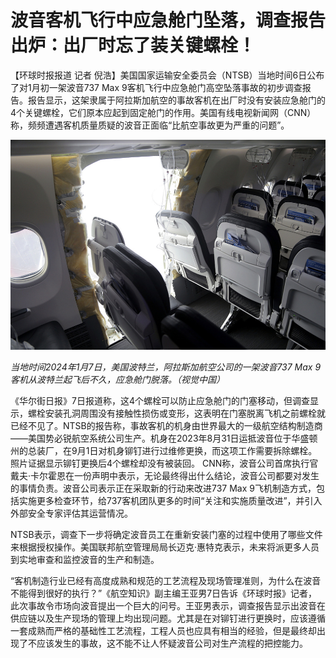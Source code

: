 # 波音客机飞行中应急舱门坠落，调查报告出炉：出厂时忘了装关键螺栓！

【环球时报报道 记者 倪浩】美国国家运输安全委员会（NTSB）当地时间6日公布了对1月初一架波音737 Max
9客机飞行中应急舱门高空坠落事故的初步调查报告。报告显示，这架隶属于阿拉斯加航空的事故客机在出厂时没有安装应急舱门的4个关键螺栓，它们原本应起到固定舱门的作用。美国有线电视新闻网（CNN）称，频频遭遇客机质量质疑的波音正面临“比航空事故更为严重的问题”。

![b6fecc5ab826fd301fee9f1bd3a177ad.jpg](https://raw.githubusercontent.com/qqhsx/qqnews_image/main/2024/02/08/波音客机飞行中应急舱门坠落，调查报告出炉：出厂时忘了装关键螺栓！/b6fecc5ab826fd301fee9f1bd3a177ad.jpg)

_当地时间2024年1月7日，美国波特兰，阿拉斯加航空公司的一架波音737 Max 9客机从波特兰起飞后不久，应急舱门脱落。（视觉中国）_

《华尔街日报》7日报道称，这4个螺栓可以防止应急舱门的门塞移动，但调查显示，螺栓安装孔洞周围没有接触性损伤或变形，这表明在门塞脱离飞机之前螺栓就已经不见了。NTSB的报告称，事故客机的机身由世界最大的一级航空结构制造商——美国势必锐航空系统公司生产。机身在2023年8月31日运抵波音位于华盛顿州的总装厂，在9月1日对机身铆钉进行过维修更换，而这项工作需要拆除螺栓。照片证据显示铆钉更换后4个螺栓却没有被装回。
CNN称，波音公司首席执行官戴夫·卡尔霍恩在一份声明中表示，无论最终得出什么结论，波音公司都要对发生的事情负责。波音公司表示正在采取新的行动来改进737
Max 9飞机制造方式，包括实施更多检查环节，给737客机团队更多的时间“关注和实施质量改进”，并引入外部安全专家评估其运营情况。

NTSB表示，调查下一步将确定波音员工在重新安装门塞的过程中使用了哪些文件来根据授权操作。美国联邦航空管理局局长迈克·惠特克表示，未来将派更多人员到实地审查和监控波音的生产和制造。

“客机制造行业已经有高度成熟和规范的工艺流程及现场管理准则，为什么在波音不能得到很好的执行？”《航空知识》副主编王亚男7日告诉《环球时报》记者，此次事故令市场向波音提出一个巨大的问号。王亚男表示，调查报告显示出波音在供应链以及生产现场的管理上均出现问题。尤其是在对铆钉进行更换时，应该遵循一套成熟而严格的基础性工艺流程，工程人员也应具有相当的经验，但是最终却出现了不应该发生的事故，这不能不让人怀疑波音公司对生产流程的把控能力。


